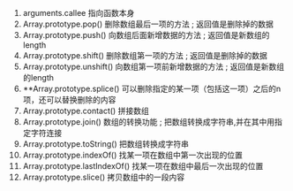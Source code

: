 1. arguments.callee 指向函数本身
2. Array.prototype.pop() 删除数组最后一项的方法 ; 返回值是删除掉的数据
3. Array.prototype.push() 向数组后面新增数据的方法 ; 返回值是新数组的length
4. Array.prototype.shift() 删除数组第一项的方法 ; 返回值是删除掉的数据
5. Array.prototype.unshift() 向数组第一项前新增数据的方法 ; 返回值是新数组的length
6. **Array.prototype.splice() 可以删除指定的某一项（包括这一项）之后的n项，还可以替换删除的内容
7. Array.prototype.contact() 拼接数组
8. Array.prototype.join() 数组的转换功能 ; 把数组转换成字符串,并在其中用指定字符连接
9. Array.prototype.toString() 把数组转换成字符串
10. Array.prototype.indexOf() 找某一项在数组中第一次出现的位置
11. Array.prototype.lastIndexOf() 找某一项在数组中最后一次出现的位置
12. Array.prototype.slice() 拷贝数组中的一段内容